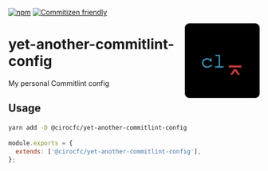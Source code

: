 [![npm](https://img.shields.io/npm/v/@cirocfc/yet-another-commitlint-config.svg?style=flat-square)](https://www.npmjs.com/package/@cirocfc/yet-another-commitlint-config) [![Commitizen friendly](https://img.shields.io/badge/commitizen-friendly-brightgreen.svg?style=flat-square)](http://commitizen.github.io/cz-cli/)

<img src="https://raw.githubusercontent.com/cirocfc/yet-another/master/packages/yet-another-commitlint-config/icons/128.png" width="150px" align="right"/>

# yet-another-commitlint-config

My personal Commitlint config

## Usage

```sh
yarn add -D @cirocfc/yet-another-commitlint-config
```

```js
module.exports = {
  extends: ['@cirocfc/yet-another-commitlint-config'],
};
```
